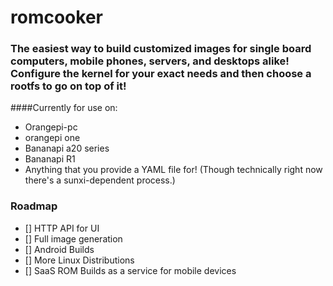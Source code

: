 # romcooker

### The easiest way to build customized images for single board computers, mobile phones, servers, and desktops alike!  Configure the kernel for your exact needs and then choose a rootfs to go on top of it!

####Currently for use on:

 * Orangepi-pc
 * orangepi one
 * Bananapi a20 series
 * Bananapi R1
 * Anything that you provide a YAML file for!  (Though technically right now there's a sunxi-dependent process.)
 
 
 ### Roadmap
 
- [] HTTP API for UI
- [] Full image generation
- [] Android Builds
- [] More Linux Distributions
- [] SaaS ROM Builds as a service for mobile devices
 
 
